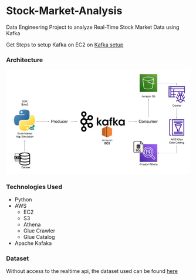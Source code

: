# Stock-Market-Analysis
Data Engineering Project to analyze Real-Time Stock Market Data using Kafka

Get Steps to setup Kafka on EC2 on [Kafka setup](./Setup-Kafka.txt)

### Architecture

![Architecture](./media/Architecture.jpg)


### Technologies Used
 - Python
 - AWS
   - EC2
    - S3
    - Athena
    - Glue Crawler
    - Glue Catalog
 - Apache Kafaka
 
 ### Dataset
 Without access to the realtime api, the dataset used can be found [here](./StockData.csv)
 

